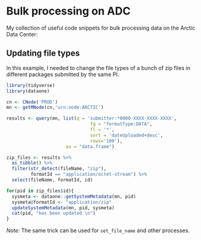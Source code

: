 Bulk processing on ADC
================

My collection of useful code snippets for bulk processing data on the Arctic Data Center:

Updating file types
-------------------

In this example, I needed to change the file types of a bunch of zip files in different packages submitted by the same PI.

``` r
library(tidyverse)
library(dataone)

cn <- CNode('PROD')
mn <- getMNode(cn,'urn:node:ARCTIC')

results <- query(mn, list(q = 'submitter:*0000-XXXX-XXXX-XXXX',
                               fq = "formatType:DATA",
                               fl = '*',
                               sort = 'dateUploaded+desc',
                               rows='100'),
                      as = "data.frame")

zip_files <- results %>% 
  as_tibble() %>% 
  filter(str_detect(fileName, "zip"),
         formatId == "application/octet-stream") %>% 
  select(fileName, formatId, id)

for(pid in zip_files$id){
  sysmeta <- dataone::getSystemMetadata(mn, pid)
  sysmeta@formatId <- "application/zip"
  updateSystemMetadata(mn, pid, sysmeta)
  cat(pid, "has been updated \n")
}
```

*Note:* The same trick can be used for `set_file_name` and other processes.
